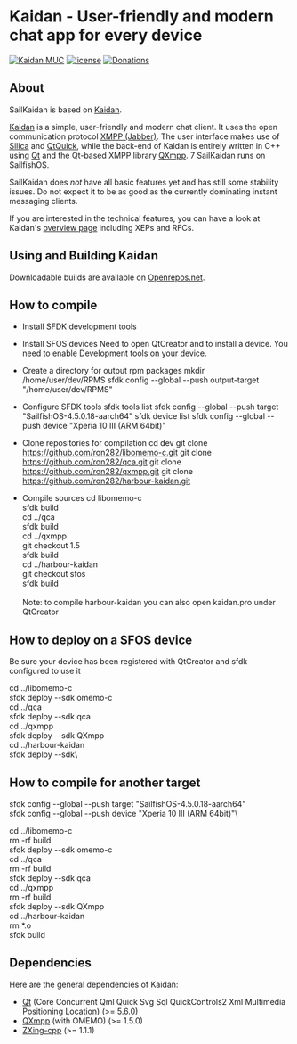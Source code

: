 <!--
SPDX-FileCopyrightText: 2016 Linus Jahn <lnj@kaidan.im>

SPDX-License-Identifier: CC0-1.0
-->

# Kaidan - User-friendly and modern chat app for every device

[![Kaidan MUC](https://search.jabbercat.org/api/1.0/badge?address=kaidan@muc.kaidan.im)](https://i.kaidan.im)
[![license](https://img.shields.io/badge/License-GPLv3%2B%20%2F%20CC%20BY--SA%204.0-blue.svg)](https://raw.githubusercontent.com/kaidanim/kaidan/master/LICENSE)
[![Donations](https://img.shields.io/liberapay/patrons/kaidan.svg?logo=liberapay)](https://liberapay.com/kaidan)

## About

SailKaidan is based on [Kaidan][kaidan-website]. 

[Kaidan][kaidan-website] is a simple, user-friendly and modern chat client. It
uses the open communication protocol [XMPP (Jabber)][xmpp]. The user interface
makes use of [Silica][silica-website] and [QtQuick][qtquick], while the
back-end of Kaidan is entirely written in C++ using [Qt][qt] and the Qt-based
XMPP library [QXmpp][qxmpp].
7
SailKaidan runs on SailfishOS. 

SailKaidan does *not* have all basic features yet and has still some stability
issues. Do not expect it to be as good as the currently dominating instant
messaging clients.

If you are interested in the technical features, you can have a
look at Kaidan's [overview page][overview] including XEPs and RFCs.

## Using and Building Kaidan

Downloadable builds are available on [Openrepos.net][downloads].

## How to compile
* Install SFDK development tools

* Install SFOS devices
Need to open QtCreator and to install a device. You need to enable Development tools on your device. 

* Create a directory for output rpm packages
mkdir /home/user/dev/RPMS
sfdk config --global --push output-target "/home/user/dev/RPMS"

* Configure SFDK tools
sfdk tools list
sfdk config --global --push target "SailfishOS-4.5.0.18-aarch64"
sfdk device list
sfdk config --global --push device "Xperia 10 III (ARM 64bit)"

* Clone repositories for compilation
cd dev
git clone https://github.com/ron282/libomemo-c.git
git clone https://github.com/ron282/qca.git
git clone https://github.com/ron282/qxmpp.git 
git clone https://github.com/ron282/harbour-kaidan.git

* Compile sources
cd libomemo-c\
sfdk build\
cd ../qca\
sfdk build\
cd ../qxmpp\
git checkout 1.5\
sfdk build\
cd ../harbour-kaidan\
git checkout sfos\
sfdk build\
\
Note: to compile harbour-kaidan you can also open kaidan.pro under QtCreator

## How to deploy on a SFOS device

Be sure your device has been registered with QtCreator and sfdk
configured to use it 

cd ../libomemo-c\
sfdk deploy --sdk omemo-c\
cd ../qca\
sfdk deploy --sdk qca\
cd ../qxmpp\
sfdk deploy --sdk QXmpp\
cd ../harbour-kaidan\
sfdk deploy --sdk\ 

## How to compile for another target
sfdk config --global --push target "SailfishOS-4.5.0.18-aarch64"\
sfdk config --global --push device "Xperia 10 III (ARM 64bit)"\

cd ../libomemo-c\
rm -rf build\
sfdk deploy --sdk omemo-c\
cd ../qca\
rm -rf build\
sfdk deploy --sdk qca\
cd ../qxmpp\
rm -rf build\
sfdk deploy --sdk QXmpp\
cd ../harbour-kaidan\
rm *.o\
sfdk build

## Dependencies

Here are the general dependencies of Kaidan:
 * [Qt][qt-build-sources] (Core Concurrent Qml Quick Svg Sql QuickControls2 Xml Multimedia Positioning Location) (>= 5.6.0)
 * [QXmpp][qxmpp] (with OMEMO) (>= 1.5.0)
 * [ZXing-cpp][zxing-cpp] (>= 1.1.1)
 
[downloads]: https://www.openrepos.net/content/ron282/sailkaidan
[ecm]: https://api.kde.org/ecm/manual/ecm.7.html
[kaidan-website]: https://kaidan.im
[kaidan-website-repo]: https://invent.kde.org/websites/kaidan-im
[qt]: https://www.qt.io/
[qt-build-sources]: https://doc.qt.io/qt-5/build-sources.html
[qtquick]: https://wiki.qt.io/Qt_Quick
[qxmpp]: https://github.com/qxmpp-project/qxmpp
[overview]: https://xmpp.org/software/clients/kaidan/
[xmpp]: https://xmpp.org
[zxing-cpp]: https://github.com/nu-book/zxing-cpp
[securitytxt]: https://www.kaidan.im/.well-known/security.txt
[kdesecurity]: https://kde.org/info/security/
[silica-website]: https://sailfishos.org/develop/docs/silica/
